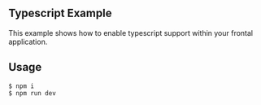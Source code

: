 ## Typescript Example

This example shows how to enable typescript support within your frontal application.

## Usage

```
$ npm i
$ npm run dev
```